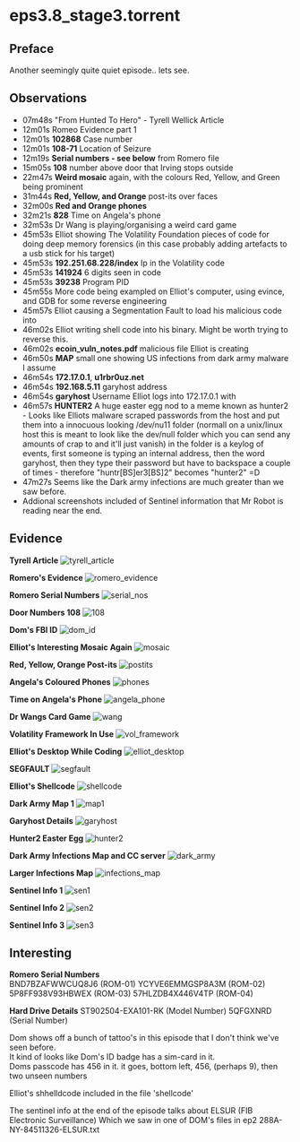 eps3.8_stage3.torrent
==

Preface
--

Another seemingly quite quiet episode.. lets see.

Observations
--

- 07m48s "From Hunted To Hero" - Tyrell Wellick Article
- 12m01s Romeo Evidence part 1
- 12m01s **102868** Case number
- 12m01s **108-71** Location of Seizure
- 12m19s **Serial numbers - see below** from Romero file
- 15m05s **108** number above door that Irving stops outside
- 22m47s **Weird mosaic** again, with the colours Red, Yellow, and Green being prominent
- 31m44s **Red, Yellow, and Orange** post-its over faces
- 32m00s **Red and Orange phones**
- 32m21s **828** Time on Angela's phone
- 32m53s  Dr Wang is playing/organising a weird card game
- 45m53s Elliot showing The Volatility Foundation pieces of code for doing deep memory forensics (in this case probably adding artefacts to a usb stick for his target)
- 45m53s **192.251.68.228/index** Ip in the Volatility code
- 45m53s **141924** 6 digits seen in code
- 45m53s **39238** Program PID
- 45m55s More code being exampled on Elliot's computer, using evince, and GDB for some reverse engineering
- 45m57s Elliot causing a Segmentation Fault to load his malicious code into
- 46m02s Elliot writing shell code into his binary. Might be worth trying to reverse this.
- 46m02s **ecoin_vuln_notes.pdf** malicious file Elliot is creating
- 46m50s **MAP** small one showing US infections from dark army malware I assume
- 46m54s **172.17.0.1**, **u1rbr0uz.net**
- 46m54s **192.168.5.11** garyhost address
- 46m54s **garyhost** Username Elliot logs into 172.17.0.1 with
- 46m57s **HUNTER2** A huge easter egg nod to a meme known as hunter2 - Looks like Elliots malware scraped passwords from the host and put them into a innocuous looking /dev/nu11 folder (normall on a unix/linux host this is meant to look like the dev/null folder which you can send any amounts of crap to and it'll just vanish)
in the folder is a keylog of events, first someone is typing an internal address, then the word garyhost, then they type their password but have to backspace a couple of times - therefore "huntr[BS]er3[BS]2" becomes "hunter2" =D
- 47m27s Seems like the Dark army infections are much greater than we saw before.
- Addional screenshots included of Sentinel information that Mr Robot is reading near the end. 



Evidence
--

**Tyrell Article**
![tyrell_article](https://github.com/z3r07h/Mr-R0B0T-s03-ARG/blob/ep9/Episodes/eps3.8_stage3.torrent/screenshots/01-Tyrell_article.jpg)

**Romero's Evidence**
![romero_evidence](https://github.com/z3r07h/Mr-R0B0T-s03-ARG/blob/ep9/Episodes/eps3.8_stage3.torrent/screenshots/02-Romero_ev1.jpg)

**Romero Serial Numbers**
![serial_nos](https://github.com/z3r07h/Mr-R0B0T-s03-ARG/blob/ep9/Episodes/eps3.8_stage3.torrent/screenshots/03-Romero_serial_numbers.jpg)

**Door Numbers 108**
![108](https://github.com/z3r07h/Mr-R0B0T-s03-ARG/blob/ep9/Episodes/eps3.8_stage3.torrent/screenshots/04-Door_number.jpg)

**Dom's FBI ID**
![dom_id](https://github.com/z3r07h/Mr-R0B0T-s03-ARG/blob/ep9/Episodes/eps3.8_stage3.torrent/screenshots/05-Dom_id.jpg)

**Elliot's Interesting Mosaic Again**
![mosaic](https://github.com/z3r07h/Mr-R0B0T-s03-ARG/blob/ep9/Episodes/eps3.8_stage3.torrent/screenshots/06-weird_mosaic_again.jpg)

**Red, Yellow, Orange Post-its**
![postits](https://github.com/z3r07h/Mr-R0B0T-s03-ARG/blob/ep9/Episodes/eps3.8_stage3.torrent/screenshots/07-Red_and_yellow.jpg)

**Angela's Coloured Phones**
![phones](https://github.com/z3r07h/Mr-R0B0T-s03-ARG/blob/ep9/Episodes/eps3.8_stage3.torrent/screenshots/08-phones.jpg)

**Time on Angela's Phone**
![angela_phone](https://github.com/z3r07h/Mr-R0B0T-s03-ARG/blob/ep9/Episodes/eps3.8_stage3.torrent/screenshots/09-Angela_phone.jpg)

**Dr Wangs Card Game**
![wang](https://github.com/z3r07h/Mr-R0B0T-s03-ARG/blob/ep9/Episodes/eps3.8_stage3.torrent/screenshots/10-wang_cards.jpg)

**Volatility Framework In Use**
![vol_framework](https://github.com/z3r07h/Mr-R0B0T-s03-ARG/blob/ep9/Episodes/eps3.8_stage3.torrent/screenshots/11-Volatility_framework.jpg)

**Elliot's Desktop While Coding**
![elliot_desktop](https://github.com/z3r07h/Mr-R0B0T-s03-ARG/blob/ep9/Episodes/eps3.8_stage3.torrent/screenshots/12-Elliot_desktop.jpg)

**SEGFAULT**
![segfault](https://github.com/z3r07h/Mr-R0B0T-s03-ARG/blob/ep9/Episodes/eps3.8_stage3.torrent/screenshots/13-Segfault.jpg)

**Elliot's Shellcode**
![shellcode](https://github.com/z3r07h/Mr-R0B0T-s03-ARG/blob/ep9/Episodes/eps3.8_stage3.torrent/screenshots/14-shellcode.jpg)

**Dark Army Map 1**
![map1](https://github.com/z3r07h/Mr-R0B0T-s03-ARG/blob/ep9/Episodes/eps3.8_stage3.torrent/screenshots/15-map1.jpg)

**Garyhost Details**
![garyhost](https://github.com/z3r07h/Mr-R0B0T-s03-ARG/blob/ep9/Episodes/eps3.8_stage3.torrent/screenshots/16-Garyhost.jpg)

**Hunter2 Easter Egg**
![hunter2](https://github.com/z3r07h/Mr-R0B0T-s03-ARG/blob/ep9/Episodes/eps3.8_stage3.torrent/screenshots/17-Hunter2.jpg)

**Dark Army Infections Map and CC server**
![dark_army](https://github.com/z3r07h/Mr-R0B0T-s03-ARG/blob/ep9/Episodes/eps3.8_stage3.torrent/screenshots/18-Dark_army_infections.jpg)

**Larger Infections Map**
![infections_map](https://github.com/z3r07h/Mr-R0B0T-s03-ARG/blob/ep9/Episodes/eps3.8_stage3.torrent/screenshots/19-Infection_map.jpg)

**Sentinel Info 1**
![sen1](https://github.com/z3r07h/Mr-R0B0T-s03-ARG/blob/master/Episodes/eps3.8_stage3.torrent/screenshots/sentinel_info_1.jpg)

**Sentinel Info 2**
![sen2](https://github.com/z3r07h/Mr-R0B0T-s03-ARG/blob/master/Episodes/eps3.8_stage3.torrent/screenshots/sentinel_info_2.jpg)

**Sentinel Info 3**
![sen3](https://github.com/z3r07h/Mr-R0B0T-s03-ARG/blob/master/Episodes/eps3.8_stage3.torrent/screenshots/sentinel_info_3.jpg)





Interesting
--
**Romero Serial Numbers**  
BND7BZAFWWCUQ8J6  (ROM-01)
YCYVE6EMMGSP8A3M  (ROM-02)
5P8FF938V93HBWEX  (ROM-03)
57HLZDB4X446V4TP  (ROM-04)

**Hard Drive Details**
ST902504-EXA101-RK    (Model Number)
5QFGXNRD  (Serial Number)


Dom shows off a bunch of tattoo's in this episode that I don't think we've seen before.  
It kind of looks like Dom's ID badge has a sim-card in it.  
Doms passcode has 456 in it. it goes, bottom left, 456, (perhaps 9), then two unseen numbers

Elliot's shhelldcode included in the file 'shellcode'  

The sentinel info at the end of the episode talks about ELSUR (FIB Electronic Surveillance) Which we saw in one of DOM's files in ep2 288A-NY-84511326-ELSUR.txt
